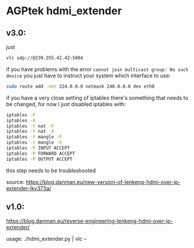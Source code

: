 # AGPtek hdmi_extender

## v3.0:
just
```bash
vlc udp://@239.255.42.42:5004
```
if you have problems with the error `cannot join multicast group: No such device`
you just have to instruct your system which interface to use:
```bash
sudo route add -net 224.0.0.0 netmask 240.0.0.0 dev eth0
```
if you have a very close setting of iptables there's something that needs to be changed,
for now I just disabled iptables with:

```bash
iptables -F
iptables -X
iptables -t nat -F
iptables -t nat -X
iptables -t mangle -F
iptables -t mangle -X
iptables -P INPUT ACCEPT
iptables -P FORWARD ACCEPT
iptables -P OUTPUT ACCEPT
```
this step needs to be troubleshooted

source: https://blog.danman.eu/new-version-of-lenkeng-hdmi-over-ip-extender-lkv373a/

## v1.0:
https://blog.danman.eu/reverse-engineering-lenkeng-hdmi-over-ip-extender/

usage: 
./hdmi_extender.py | vlc –


